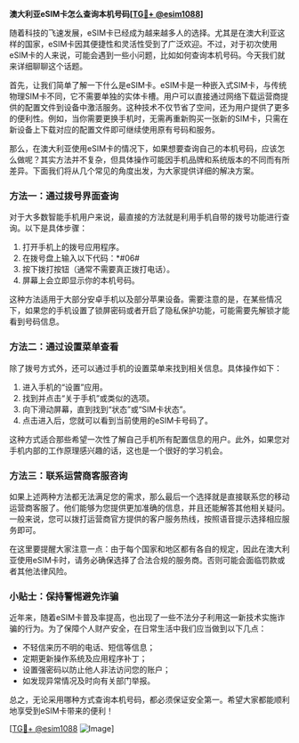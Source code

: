 **澳大利亚eSIM卡怎么查询本机号码[[TG💪+ @esim1088](https://t.me/s/esim1088)]**

随着科技的飞速发展，eSIM卡已经成为越来越多人的选择。尤其是在澳大利亚这样的国家，eSIM卡因其便捷性和灵活性受到了广泛欢迎。不过，对于初次使用eSIM卡的人来说，可能会遇到一些小问题，比如如何查询本机号码。今天我们就来详细聊聊这个话题。

首先，让我们简单了解一下什么是eSIM卡。eSIM卡是一种嵌入式SIM卡，与传统物理SIM卡不同，它不需要单独的实体卡槽。用户可以直接通过网络下载运营商提供的配置文件到设备中激活服务。这种技术不仅节省了空间，还为用户提供了更多的便利性。例如，当你需要更换手机时，无需再重新购买一张新的SIM卡，只需在新设备上下载对应的配置文件即可继续使用原有号码和服务。

那么，在澳大利亚使用eSIM卡的情况下，如果想要查询自己的本机号码，应该怎么做呢？其实方法并不复杂，但具体操作可能因手机品牌和系统版本的不同而有所差异。下面我们将从几个常见的角度出发，为大家提供详细的解决方案。

### 方法一：通过拨号界面查询

对于大多数智能手机用户来说，最直接的方法就是利用手机自带的拨号功能进行查询。以下是具体步骤：

1. 打开手机上的拨号应用程序。
2. 在拨号盘上输入以下代码：*#06#
3. 按下拨打按钮（通常不需要真正拨打电话）。
4. 屏幕上会立即显示你的本机号码。

这种方法适用于大部分安卓手机以及部分苹果设备。需要注意的是，在某些情况下，如果您的手机设置了锁屏密码或者开启了隐私保护功能，可能需要先解锁才能看到号码信息。

### 方法二：通过设置菜单查看

除了拨号方式外，还可以通过手机的设置菜单来找到相关信息。具体操作如下：

1. 进入手机的“设置”应用。
2. 找到并点击“关于手机”或类似的选项。
3. 向下滑动屏幕，直到找到“状态”或“SIM卡状态”。
4. 点击进入后，您就可以看到当前使用的eSIM卡号码了。

这种方式适合那些希望一次性了解自己手机所有配置信息的用户。此外，如果您对手机内部的工作原理感兴趣的话，这也是一个很好的学习机会。

### 方法三：联系运营商客服咨询

如果上述两种方法都无法满足您的需求，那么最后一个选择就是直接联系您的移动运营商客服了。他们能够为您提供更加准确的信息，并且还能解答其他相关疑问。一般来说，您可以拨打运营商官方提供的客户服务热线，按照语音提示选择相应服务即可。

在这里要提醒大家注意一点：由于每个国家和地区都有各自的规定，因此在澳大利亚使用eSIM卡时，请务必确保选择了合法合规的服务商。否则可能会面临罚款或者其他法律风险。

### 小贴士：保持警惕避免诈骗

近年来，随着eSIM卡普及率提高，也出现了一些不法分子利用这一新技术实施诈骗的行为。为了保障个人财产安全，在日常生活中我们应当做到以下几点：

- 不轻信来历不明的电话、短信等信息；
- 定期更新操作系统及应用程序补丁；
- 设置强密码以防止他人非法访问您的账户；
- 如发现异常情况及时向有关部门举报。

总之，无论采用哪种方式查询本机号码，都必须保证安全第一。希望大家都能顺利地享受到eSIM卡带来的便利！

[[TG💪+ @esim1088](https://t.me/s/esim1088) ![Image](https://i.postimg.cc/4NQfJmqS/Snipaste-2025-05-13-00-14-12.png)]